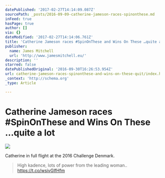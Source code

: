 ```yaml
---
datePublished: '2017-02-27T14:14:09.087Z'
sourcePath: _posts/2016-09-09-catherine-jameson-races-spinonthese.md
inFeed: true
hasPage: true
author: []
via: {}
dateModified: '2017-02-27T14:14:06.761Z'
title: 'Catherine Jameson races #SpinOnThese and Wins On These …quite a lot'
publisher:
  name: James Mitchell
  url: 'http://www.jamesmitchell.eu/'
description: ''
starred: false
datePublishedOriginal: '2016-09-30T16:26:53.954Z'
url: catherine-jameson-races-spinonthese-and-wins-on-these-quit/index.html
_context: 'http://schema.org'
_type: Article

---
```

# Catherine Jameson races \#SpinOnThese and Wins On These ...quite a lot
![](https://s3-us-west-2.amazonaws.com/the-grid-img/p/fe77a093b0c54ceaa16f106e3d386174e9bee22f.jpg)

Catherine in full flight at the 2016 Challenge Denmark.

> High kadence, lots of power from the leading woman.. https://t.co/wsivGlfHfm